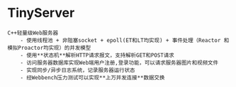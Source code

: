 # TinyServer

    C++轻量级Web服务器
        - 使用线程池 + 非阻塞socket + epoll(ET和LT均实现) + 事件处理（Reactor 和模拟Proactor均实现）的并发模型
        - 使用**状态机**解析HTTP请求报文，支持解析GET和POST请求
        - 访问服务器数据库实现Web端用户注册,登录功能，可以请求服务器图片和视频文件
        - 实现同步/异步日志系统，记录服务器运行状态
        - 经Webbench压力测试可以实现**上万并发连接**数据交换